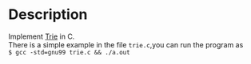 # Description
Implement [Trie](https://en.wikipedia.org/wiki/Trie) in C.    
There is a simple example in the file `trie.c`,you can run the program as     
`$ gcc -std=gnu99 trie.c && ./a.out`  
